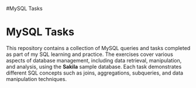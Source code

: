 #MySQL Tasks
# MySQL Tasks

This repository contains a collection of MySQL queries and tasks completed as part of my SQL learning and practice. The exercises cover various aspects of database management, including data retrieval, manipulation, and analysis, using the **Sakila** sample database. Each task demonstrates different SQL concepts such as joins, aggregations, subqueries, and data manipulation techniques.


